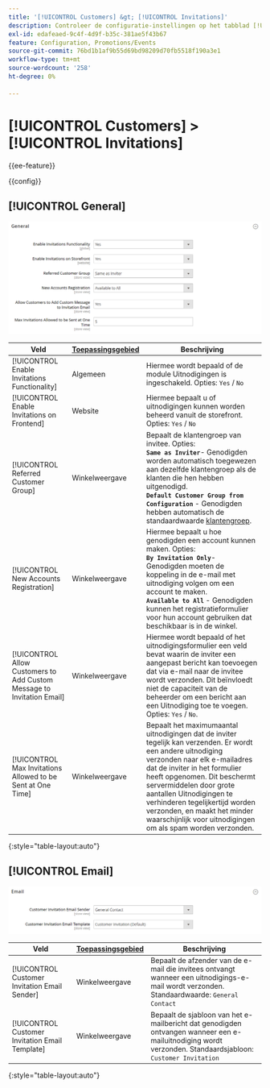 ```yaml
---
title: '[!UICONTROL Customers] &gt; [!UICONTROL Invitations]'
description: Controleer de configuratie-instellingen op het tabblad [!UICONTROL Customers] &gt; [!UICONTROL Invitations] pagina van de Commerce Admin.
exl-id: edafeaed-9c4f-4d9f-b35c-381ae5f43b67
feature: Configuration, Promotions/Events
source-git-commit: 76bd1b1af9b55d69bd98209d70fb5518f190a3e1
workflow-type: tm+mt
source-wordcount: '258'
ht-degree: 0%

---
```


# [!UICONTROL Customers] > [!UICONTROL Invitations]

{{ee-feature}}

{{config}}

## [!UICONTROL General]

![Algemeen](./assets/invitations-general.png)<!-- zoom -->

<!-- [General](https://docs.magento.com/user-guide/marketing/invitations-configure.html) -->

| Veld | [Toepassingsgebied](../../getting-started/websites-stores-views.md#scope-settings) | Beschrijving |
|--- |--- |--- |
| [!UICONTROL Enable Invitations Functionality] | Algemeen | Hiermee wordt bepaald of de module Uitnodigingen is ingeschakeld. Opties: `Yes` / `No` |
| [!UICONTROL Enable Invitations on Frontend] | Website | Hiermee bepaalt u of uitnodigingen kunnen worden beheerd vanuit de storefront. Opties: `Yes` / `No` |
| [!UICONTROL Referred Customer Group] | Winkelweergave | Bepaalt de klantengroep van invitee. Opties: <br/>**`Same as Inviter`**- Genodigden worden automatisch toegewezen aan dezelfde klantengroep als de klanten die hen hebben uitgenodigd.<br/>**`Default Customer Group from Configuration`** - Genodigden hebben automatisch de standaardwaarde [klantengroep](../../customers/customer-groups.md). |
| [!UICONTROL New Accounts Registration] | Winkelweergave | Hiermee bepaalt u hoe genodigden een account kunnen maken. Opties: <br/>**`By Invitation Only`**- Genodigden moeten de koppeling in de e-mail met uitnodiging volgen om een account te maken.<br/>**`Available to All`** - Genodigden kunnen het registratieformulier voor hun account gebruiken dat beschikbaar is in de winkel. |
| [!UICONTROL Allow Customers to Add Custom Message to Invitation Email] | Winkelweergave | Hiermee wordt bepaald of het uitnodigingsformulier een veld bevat waarin de inviter een aangepast bericht kan toevoegen dat via e-mail naar de invitee wordt verzonden. Dit beïnvloedt niet de capaciteit van de beheerder om een bericht aan een Uitnodiging toe te voegen. Opties: `Yes` / `No`. |
| [!UICONTROL Max Invitations Allowed to be Sent at One Time] | Winkelweergave | Bepaalt het maximumaantal uitnodigingen dat de inviter tegelijk kan verzenden. Er wordt een andere uitnodiging verzonden naar elk e-mailadres dat de inviter in het formulier heeft opgenomen. Dit beschermt servermiddelen door grote aantallen Uitnodigingen te verhinderen tegelijkertijd worden verzonden, en maakt het minder waarschijnlijk voor uitnodigingen om als spam worden verzonden. |

{:style=&quot;table-layout:auto&quot;}

## [!UICONTROL Email]

![E-mail](./assets/invitations-email.png)<!-- zoom -->

<!-- [Email](https://docs.magento.com/user-guide/marketing/invitations-configure.html) -->

| Veld | [Toepassingsgebied](../../getting-started/websites-stores-views.md#scope-settings) | Beschrijving |
|--- |--- |--- |
| [!UICONTROL Customer Invitation Email Sender] | Winkelweergave | Bepaalt de afzender van de e-mail die invitees ontvangt wanneer een uitnodigings-e-mail wordt verzonden. Standaardwaarde: `General Contact` |
| [!UICONTROL Customer Invitation Email Template] | Winkelweergave | Bepaalt de sjabloon van het e-mailbericht dat genodigden ontvangen wanneer een e-mailuitnodiging wordt verzonden. Standaardsjabloon: `Customer Invitation` |

{:style=&quot;table-layout:auto&quot;}
